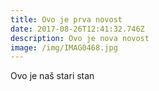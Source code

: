 ```yaml
---
title: Ovo je prva novost
date: 2017-08-26T12:41:32.746Z
description: Ovo je nova novost
image: /img/IMAG0468.jpg
---
```

Ovo je naš stari stan
